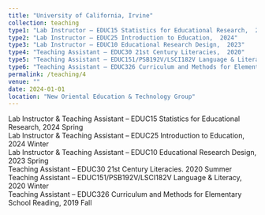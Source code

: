```yaml
---
title: "University of California, Irvine"
collection: teaching
type1: "Lab Instructor – EDUC15 Statistics for Educational Research,  2024"  
type2: "Lab Instructor – EDUC25 Introduction to Education,  2024"  
type3: "Lab Instructor – EDUC10 Educational Research Design,  2023"  
type4: "Teaching Assistant – EDUC30 21st Century Literacies,  2020"  
type5: "Teaching Assistant – EDUC151/PSB192V/LSCI182V Language & Literacy,  2019"  
type6: "Teaching Assistant – EDUC326 Curriculum and Methods for Elementary School Reading,  2019"  
permalink: /teaching/4
venue: ""
date: 2024-01-01
location: "New Oriental Education & Technology Group"
---
```



Lab Instructor & Teaching Assistant – EDUC15 Statistics for Educational Research, 2024 Spring  
Lab Instructor & Teaching Assistant – EDUC25 Introduction to Education, 2024 Winter  
Lab Instructor & Teaching Assistant – EDUC10 Educational Research Design, 2023 Spring  
Teaching Assistant – EDUC30 21st Century Literacies. 2020 Summer  
Teaching Assistant – EDUC151/PSB192V/LSCI182V Language & Literacy, 2020 Winter  
Teaching Assistant – EDUC326 Curriculum and Methods for Elementary School Reading, 2019 Fall
